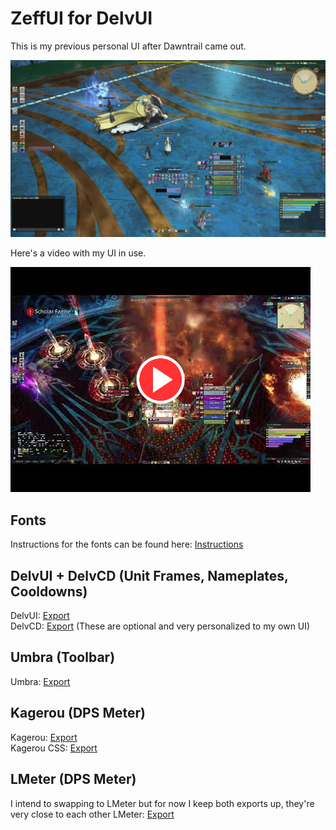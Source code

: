 # ZeffUI for DelvUI
This is my previous personal UI after Dawntrail came out.

![ZeffUI Preview](./Preview/ZeffUI.jpg?raw=true "ZeffUI Preview")

Here's a video with my UI in use.

[![ZeffUI Video](./Preview/VideoPreview.png)](https://youtu.be/P9QCA0KWCaQ)

## Fonts
Instructions for the fonts can be found here: [Instructions](./Fonts/README.md)

## DelvUI + DelvCD (Unit Frames, Nameplates, Cooldowns)
DelvUI: [Export](./DelvUI.txt)  
DelvCD: [Export](./DelvCD.txt)  (These are optional and very personalized to my own UI)

## Umbra (Toolbar)
Umbra: [Export](./Umbra.txt)

## Kagerou (DPS Meter)
Kagerou: [Export](./Kagerou.txt)  
Kagerou CSS: [Export](./Kagerou.css)  

## LMeter (DPS Meter)
I intend to swapping to LMeter but for now I keep both exports up, they're very close to each other
LMeter: [Export](./LMeter.txt)  